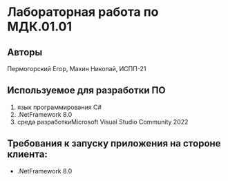 # Лабораторная работа по МДК.01.01
## Авторы
Пермогорский Егор, Махин Николай, ИСПП-21
## Используемое для разработки ПО
1. язык программирования C#
2. .NetFramework 8.0
3. среда разработкиMicrosoft Visual Studio Community 2022
## Требования к запуску приложения на стороне клиента:
* .NetFramework 8.0 